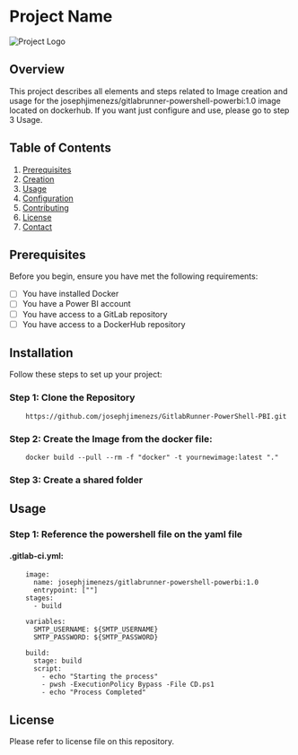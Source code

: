 # Project Name

![Project Logo](link-to-your-logo.png)

## Overview

This project describes all elements and steps related to Image creation and usage for the josephjimenezs/gitlabrunner-powershell-powerbi:1.0 image located on dockerhub.
If you want just configure and use, please go to step 3 Usage.

## Table of Contents

1. [Prerequisites](#prerequisites)
2. [Creation](#creation)
3. [Usage](#usage)
4. [Configuration](#configuration)
5. [Contributing](#contributing)
6. [License](#license)
7. [Contact](#contact)

## Prerequisites

Before you begin, ensure you have met the following requirements:

- [ ] You have installed Docker
- [ ] You have a Power BI account
- [ ] You have access to a GitLab repository
- [ ] You have access to a DockerHub repository

## Installation

Follow these steps to set up your project:

### Step 1: Clone the Repository
        https://github.com/josephjimenezs/GitlabRunner-PowerShell-PBI.git

### Step 2: Create the Image from the docker file:
        docker build --pull --rm -f "docker" -t yournewimage:latest "." 

### Step 3: Create a shared folder
        
## Usage

### Step 1: Reference the powershell file on the yaml file
#### .gitlab-ci.yml:

        image:
          name: josephjimenezs/gitlabrunner-powershell-powerbi:1.0
          entrypoint: [""]		
        stages:
          - build

        variables:
          SMTP_USERNAME: ${SMTP_USERNAME}
          SMTP_PASSWORD: ${SMTP_PASSWORD} 

        build:
          stage: build
          script:
            - echo "Starting the process"
            - pwsh -ExecutionPolicy Bypass -File CD.ps1  	
            - echo "Process Completed"


## License
Please refer to license file on this repository.
